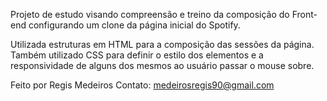 Projeto de estudo visando compreensão e treino da composição do Front-end configurando um clone da página inicial do Spotify.

Utilizada estruturas em HTML para a composição das sessões da página.
Também utilizado CSS para definir o estilo dos elementos e a responsividade de alguns dos mesmos ao usuário passar o mouse sobre.


Feito por Regis Medeiros
Contato: medeirosregis90@gmail.com